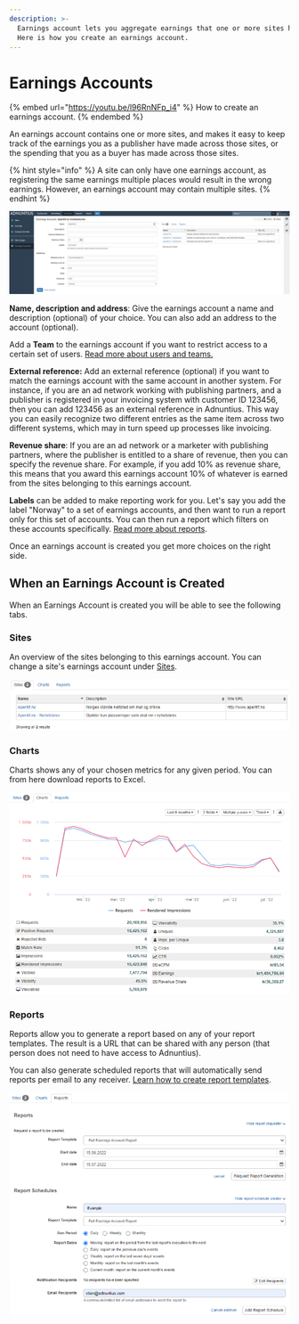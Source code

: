 ```yaml
---
description: >-
  Earnings account lets you aggregate earnings that one or more sites have made.
  Here is how you create an earnings account.
---
```


# Earnings Accounts

{% embed url="https://youtu.be/l96RnNFp_i4" %}
How to create an earnings account.
{% endembed %}

An earnings account contains one or more sites, and makes it easy to keep track of the earnings you as a publisher have made across those sites, or the spending that you as a buyer has made across those sites.

{% hint style="info" %}
A site can only have one earnings account, as registering the same earnings multiple places would result in the wrong earnings. However, an earnings account may contain multiple sites.
{% endhint %}

![Example earnings account](../../../.gitbook/assets/201811-advertising-ea.png)

**Name, description and address**: Give the earnings account a name and description (optional) of your choice. You can also add an address to the account (optional).

Add a **Team** to the earnings account if you want to restrict access to a certain set of users. [Read more about users and teams.](https://docs.adnuntius.com/adnuntius-advertising/admin-ui/users)

**External reference:** Add an external reference (optional) if you want to match the earnings account with the same account in another system. For instance, if you are an ad network working with publishing partners, and a publisher is registered in your invoicing system with customer ID 123456, then you can add 123456 as an external reference in Adnuntius. This way you can easily recognize two different entries as the same item across two different systems, which may in turn speed up processes like invoicing.

**Revenue share**: If you are an ad network or a marketer with publishing partners, where the publisher is entitled to a share of revenue, then you can specify the revenue share. For example, if you add 10% as revenue share, this means that you award this earnings account 10% of whatever is earned from the sites belonging to this earnings account.

**Labels** can be added to make reporting work for you. Let's say you add the label "Norway" to a set of earnings accounts, and then want to run a report only for this set of accounts. You can then run a report which filters on these accounts specifically. [Read more about reports](../queries/publishing-queries.md).

Once an earnings account is created you get more choices on the right side.

## When an Earnings Account is Created

When an Earnings Account is created you will be able to see the following tabs.

### Sites

An overview of the sites belonging to this earnings account. You can change a site's earnings account under [Sites](sites.md).

![Overview of sites belonging to an earnings account.](<../../../.gitbook/assets/202207 EA - Site Overview.png>)

### Charts

Charts shows any of your chosen metrics for any given period. You can from here download reports to Excel.

![Charts from an earnings account.](<../../../.gitbook/assets/202207 EA - Charts.png>)

### Reports

Reports allow you to generate a report based on any of your report templates. The result is a URL that can be shared with any person (that person does not need to have access to Adnuntius).

You can also generate scheduled reports that will automatically send reports per email to any receiver. [Learn how to create report templates](../reports/reports-templates-and-schedules.md).

![](<../../../.gitbook/assets/202207 EA - Reports.png>)
